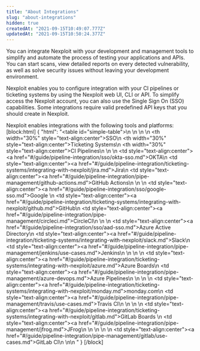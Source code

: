 ```yaml
---
title: "About Integrations"
slug: "about-integrations"
hidden: true
createdAt: "2021-09-15T10:49:07.777Z"
updatedAt: "2021-09-15T10:50:24.377Z"
---
```

You can integrate Nexploit with your development and management tools to simplify and automate the process of testing your applications and APIs. You can start scans, view detailed reports on every detected vulnerability, as well as solve security issues without leaving your development environment. 

Nexploit enables you to configure integration with your CI pipelines or ticketing systems by using the Nexploit web UI, CLI or API. To simplify access the Nexploit account, you can also use the Single Sign On (SSO) capabilities. Some integrations require valid predefined API keys that you should create in Nexploit.

Nexploit enables integrations with the following tools and platforms: 
[block:html]
{
  "html": "<table id=\"simple-table\">\n  <style>\n #simple-table {\n    border-collapse: separate;\n    width: 100%;\n    display: block;\n    display: table;\n  }\n#simple-table th {\n    padding: 1.5%;\n    text-align: left;\n    vertical-align: text-top;\n    background-color: #B2D6DA;\n  }\n\n  #simple-table td {\n    padding: 1.5%;\n    text-align: left;\n    vertical-align: text-top;\n  }\n\n  #simple-table tr:nth-child(odd) {\n    background-color: #FFFFFF;\n  }\n\n  #simple-table tr:nth-child(even) {\n    background-color: #F4F6F7;\n  }\n  </style>\n  <body>\n  <tr>\n      <th width=\"30%\" style=\"text-align:center\">SSO</th>\n      <th width=\"30%\" style=\"text-align:center\">Ticketing Systems</th>\n      <th width=\"30%\" style=\"text-align:center\">CI Pipelines</th>\n  </tr>\n  <tr>\n    <td style=\"text-align:center\"><a href=\"#/guide/pipeline-integration/sso/okta-sso.md\">OKTA</a></td>\n    <td style=\"text-align:center\"><a href=\"#/guide/pipeline-integration/ticketing-systems/integrating-with-nexploit/jira.md\">Jira</a></td>\n    <td style=\"text-align:center\"><a href=\"#/guide/pipeline-integration/pipe-management/github-actions.md\">GitHub Actions</a></td>\n  </tr>\n  <tr>\n    <td style=\"text-align:center\"><a href=\"#/guide/pipeline-integration/sso/google-sso.md\">Google</a></td> \n    <td style=\"text-align:center\"><a href=\"#/guide/pipeline-integration/ticketing-systems/integrating-with-nexploit/github.md\">GitHub</a></td>\n    <td style=\"text-align:center\"><a href=\"#/guide/pipeline-integration/pipe-management/circleci.md\">CircleCI</a></td>\n  </tr>\n  <tr>\n    <td style=\"text-align:center\"><a href=\"#/guide/pipeline-integration/sso/aad-sso.md\">Azure Active Directory</a></td>\n    <td style=\"text-align:center\"><a href=\"#/guide/pipeline-integration/ticketing-systems/integrating-with-nexploit/slack.md\">Slack</a></td>\n    <td style=\"text-align:center\"><a href=\"#/guide/pipeline-integration/pipe-management/jenkins/use-cases.md\">Jenkins</a></td>\n  </tr>\n  <tr>\n    <td></td>\n    <td style=\"text-align:center\"><a href=\"#/guide/pipeline-integration/ticketing-systems/integrating-with-nexploit/azure.md\">Azure Boards</a></td>\n    <td style=\"text-align:center\"><a href=\"#/guide/pipeline-integration/pipe-management/azure-devops.md\">Azure Pipelines</a></td>\n  </tr>\n  <tr>\n    <td></td>\n     <td style=\"text-align:center\"><a href=\"#/guide/pipeline-integration/ticketing-systems/integrating-with-nexploit/monday.md\">monday.com</a></td>\n    <td style=\"text-align:center\"><a href=\"#/guide/pipeline-integration/pipe-management/travis/use-cases.md\">Travis CI</a></td>\n  </tr>\n  <tr>\n    <td></td>\n     <td style=\"text-align:center\"><a href=\"#/guide/pipeline-integration/ticketing-systems/integrating-with-nexploit/gitlab.md\">GitLab Boards</a> </td>\n    <td style=\"text-align:center\"><a href=\"#/guide/pipeline-integration/pipe-management/jfrog.md\">JFrog</a></td>\n  </tr>\n   <tr>\n    <td></td>\n     <td></td>\n    <td style=\"text-align:center\"><a href=\"#/guide/pipeline-integration/pipe-management/gitlab/use-cases.md\">GitLab CI</a></td>\n  </tr>\n</table>\n  </body>"
}
[/block]